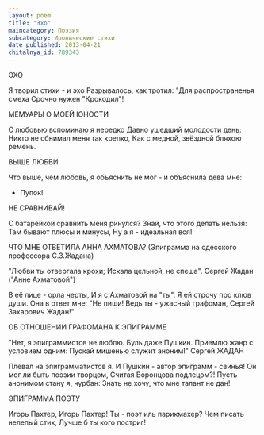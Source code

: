 ```yaml
---
layout: poem
title: "Эхо"
maincategory: Поэзия
subcategory: Иронические стихи
date_published: 2013-04-21
chitalnya_id: 789343
---
```




ЭХО

Я творил стихи - и эхо
Разрывалось, как тротил:
"Для распространенья смеха
Срочно нужен "Крокодил"!

МЕМУАРЫ О МОЕЙ ЮНОСТИ

С любовью вспоминаю я нередко
Давно ушедший молодости день:
Никто не обнимал меня так крепко,
Как с медной, звёздной бляхою ремень.

ВЫШЕ ЛЮБВИ

Что выше, чем любовь,
я объяснить не мог -
и объяснила дева мне:
- Пупок!

НЕ СРАВНИВАЙ!

С батарейкой сравнить меня ринулся?
Знай, что этого делать нельзя:
Там бывают плюсы и минусы,
Ну а я - идеальная вся!

ЧТО МНЕ ОТВЕТИЛА АННА АХМАТОВА?
(Эпиграмма 
на одесского профессора
 С.З.Жадана)

"Любви ты отвергала крохи;
Искала цельной, не спеша".
Сергей Жадан
("Анне Ахматовой")

В её лице - орла черты,
И я с Ахматовой на "ты".
Я ей строчу про клюв души.
Она в ответ мне: "Не пиши!
Ведь ты - ужасный графоман,
Сергей Захарович Жадан!"

ОБ ОТНОШЕНИИ ГРАФОМАНА
К ЭПИГРАММЕ

"Нет, я эпиграммистов не люблю.
Буль даже Пушкин.
Приемлю жанр с условием одним:
Пускай мишенью служит аноним!"
Сергей ЖАДАН

Плевал на эпиграмматистов я.
И Пушкин - автор эпиграмм - свинья!
Он мог ли быть поэзии творцом,
Считая Воронцова подлецом?!
Пусть анонимом стану я, чурбан:
Знать не хочу, что мне талант не дан!

ЭПИГРАММА ПОЭТУ

Игорь Пахтер, Игорь Пахтер!
Ты - поэт иль парикмахер?
Чем писать нелепый стих,
Лучше б ты кого постриг!






